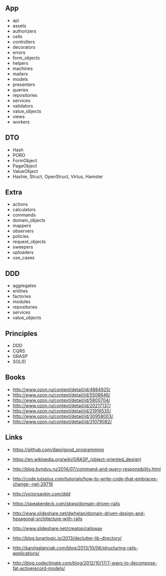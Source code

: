 ## App
- api
- assets
- authorizers
- cells
- controllers
- decorators
- errors
- form_objects
- helpers
- machines
- mailers
- models
- presenters
- queries
- repositories
- services
- validators
- value_objects
- views
- workers

## DTO
- Hash
- PORO
- FormObject
- PageObject
- ValueObject
- Hashie, Struct, OpenStruct, Virtus, Hamster

## Extra
- actions
- calculators
- commands
- domain_objects
- mappers
- observers
- policies
- request_objects
- sweepers
- uploaders
- use_cases

## DDD
- aggregates
- entities
- factories
- modules
- repositories
- services
- value_objects

## Principles
- DDD
- CQRS
- GRASP
- SOLID

## Books
- http://www.ozon.ru/context/detail/id/4884925/
- http://www.ozon.ru/context/detail/id/5508646/
- http://www.ozon.ru/context/detail/id/5800704/
- http://www.ozon.ru/context/detail/id/20217137/
- http://www.ozon.ru/context/detail/id/21916535/
- http://www.ozon.ru/context/detail/id/30958003/
- http://www.ozon.ru/context/detail/id/31079082/

## Links
- https://github.com/dapi/good_programming
- https://en.wikipedia.org/wiki/GRASP_(object-oriented_design)
- http://blog.byndyu.ru/2014/07/command-and-query-responsibility.html
- http://code.tutsplus.com/tutorials/how-to-write-code-that-embraces-change--net-29716
- http://victorsavkin.com/ddd
- https://speakerdeck.com/skwp/domain-driven-rails
- http://www.slideshare.net/dwhelan/domain-driven-design-and-hexagonal-srchitecture-with-rails

- http://www.slideshare.net/creatop/railsway
- http://blog.lunarlogic.io/2013/declutter-lib-directory/
- http://karolgalanciak.com/blog/2013/10/06/structuring-rails-applications/
- http://blog.codeclimate.com/blog/2012/10/17/7-ways-to-decompose-fat-activerecord-models/
